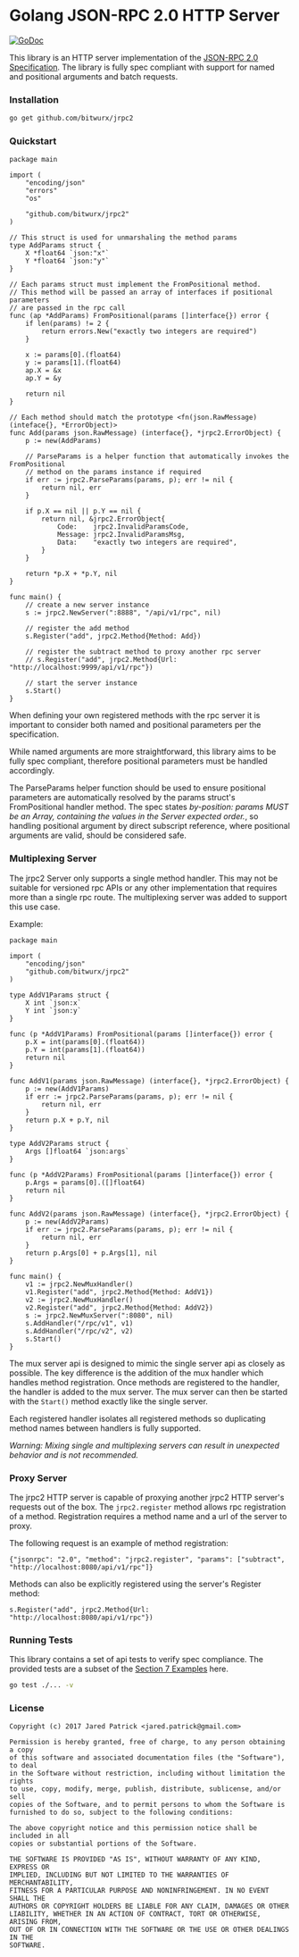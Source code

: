 # Golang JSON-RPC 2.0 HTTP Server

[![GoDoc](https://godoc.org/github.com/bitwurx/jrpc2?status.png)](https://godoc.org/github.com/bitwurx/jrpc2)

This library is an HTTP server implementation of the [JSON-RPC 2.0 Specification](http://www.jsonrpc.org/specification). The library is fully spec compliant with support for named and positional arguments and batch requests.

### Installation
```sh
go get github.com/bitwurx/jrpc2
```

### Quickstart

```golang
package main

import (
    "encoding/json"
    "errors"
    "os"

    "github.com/bitwurx/jrpc2"
)

// This struct is used for unmarshaling the method params
type AddParams struct {
    X *float64 `json:"x"`
    Y *float64 `json:"y"`
}

// Each params struct must implement the FromPositional method.
// This method will be passed an array of interfaces if positional parameters
// are passed in the rpc call
func (ap *AddParams) FromPositional(params []interface{}) error {
    if len(params) != 2 {
        return errors.New("exactly two integers are required")
    }

    x := params[0].(float64)
    y := params[1].(float64)
    ap.X = &x
    ap.Y = &y

    return nil
}

// Each method should match the prototype <fn(json.RawMessage) (inteface{}, *ErrorObject)>
func Add(params json.RawMessage) (interface{}, *jrpc2.ErrorObject) {
    p := new(AddParams)

    // ParseParams is a helper function that automatically invokes the FromPositional
    // method on the params instance if required
    if err := jrpc2.ParseParams(params, p); err != nil {
        return nil, err
    }

    if p.X == nil || p.Y == nil {
        return nil, &jrpc2.ErrorObject{
            Code:    jrpc2.InvalidParamsCode,
            Message: jrpc2.InvalidParamsMsg,
            Data:    "exactly two integers are required",
        }
    }

    return *p.X + *p.Y, nil
}

func main() {
    // create a new server instance
    s := jrpc2.NewServer(":8888", "/api/v1/rpc", nil)

    // register the add method
    s.Register("add", jrpc2.Method{Method: Add})

    // register the subtract method to proxy another rpc server
    // s.Register("add", jrpc2.Method{Url: "http://localhost:9999/api/v1/rpc"})

    // start the server instance
    s.Start()
}
```
When defining your own registered methods with the rpc server it is important to consider both named and positional parameters per the specification.

While named arguments are more straightforward, this library aims to be fully spec compliant, therefore positional parameters must be handled accordingly.

The ParseParams helper function should be used to ensure positional parameters are automatically resolved by the params struct's FromPositional handler method. The spec states *by-position: params MUST be an Array, containing the values in the Server expected order.*, so handling positional argument by direct subscript reference, where positional arguments are valid, should be considered safe.

### Multiplexing Server

The jrpc2 Server only supports a single method handler.  This may not be suitable for versioned rpc APIs or any other implementation that requires more than a single rpc route.  The multiplexing server was added to support this use case.

Example: 

```golang
package main

import (
    "encoding/json"
    "github.com/bitwurx/jrpc2"
)

type AddV1Params struct {
    X int `json:x`
    Y int `json:y`
}

func (p *AddV1Params) FromPositional(params []interface{}) error {
    p.X = int(params[0].(float64))
    p.Y = int(params[1].(float64))
    return nil
}

func AddV1(params json.RawMessage) (interface{}, *jrpc2.ErrorObject) {
    p := new(AddV1Params)
    if err := jrpc2.ParseParams(params, p); err != nil {
        return nil, err
    }
    return p.X + p.Y, nil
}

type AddV2Params struct {
    Args []float64 `json:args`
}

func (p *AddV2Params) FromPositional(params []interface{}) error {
    p.Args = params[0].([]float64)
    return nil
}

func AddV2(params json.RawMessage) (interface{}, *jrpc2.ErrorObject) {
    p := new(AddV2Params)
    if err := jrpc2.ParseParams(params, p); err != nil {
        return nil, err
    }
    return p.Args[0] + p.Args[1], nil
}

func main() {
    v1 := jrpc2.NewMuxHandler()
    v1.Register("add", jrpc2.Method{Method: AddV1})
    v2 := jrpc2.NewMuxHandler()
    v2.Register("add", jrpc2.Method{Method: AddV2})
    s := jrpc2.NewMuxServer(":8080", nil)
    s.AddHandler("/rpc/v1", v1)
    s.AddHandler("/rpc/v2", v2)
    s.Start()
}
```

The mux server api is designed to mimic the single server api as closely as possible.  The key difference is the addition of the mux handler which handles method registration.  Once methods are registered to the handler, the handler is added to the mux server.  The mux server can then be started with the `Start()` method exactly like the single server.

Each registered handler isolates all registered methods so duplicating method names between handlers is fully supported.

*Warning: Mixing single and multiplexing servers can result in unexpected behavior and is not recommended.*

### Proxy Server

The jrpc2 HTTP server is capable of proxying another jrpc2 HTTP server's requests out of the box.  The `jrpc2.register` method allows rpc registration of a method.  Registration requires a method name and a url of the server to proxy.

The following request is an example of method registration:

```{"jsonrpc": "2.0", "method": "jrpc2.register", "params": ["subtract", "http://localhost:8080/api/v1/rpc"]}```

Methods can also be explicitly registered using the server's Register method:

```s.Register("add", jrpc2.Method{Url: "http://localhost:8080/api/v1/rpc"})```

### Running Tests

This library contains a set of api tests to verify spec compliance. The provided tests are a subset of the [Section 7 Examples](http://www.jsonrpc.org/specification#examples) here.

```sh
go test ./... -v
```

### License

```
Copyright (c) 2017 Jared Patrick <jared.patrick@gmail.com>

Permission is hereby granted, free of charge, to any person obtaining a copy
of this software and associated documentation files (the "Software"), to deal
in the Software without restriction, including without limitation the rights
to use, copy, modify, merge, publish, distribute, sublicense, and/or sell
copies of the Software, and to permit persons to whom the Software is
furnished to do so, subject to the following conditions:

The above copyright notice and this permission notice shall be included in all
copies or substantial portions of the Software.

THE SOFTWARE IS PROVIDED "AS IS", WITHOUT WARRANTY OF ANY KIND, EXPRESS OR
IMPLIED, INCLUDING BUT NOT LIMITED TO THE WARRANTIES OF MERCHANTABILITY,
FITNESS FOR A PARTICULAR PURPOSE AND NONINFRINGEMENT. IN NO EVENT SHALL THE
AUTHORS OR COPYRIGHT HOLDERS BE LIABLE FOR ANY CLAIM, DAMAGES OR OTHER
LIABILITY, WHETHER IN AN ACTION OF CONTRACT, TORT OR OTHERWISE, ARISING FROM,
OUT OF OR IN CONNECTION WITH THE SOFTWARE OR THE USE OR OTHER DEALINGS IN THE
SOFTWARE.
```

